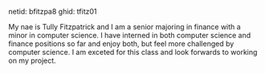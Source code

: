 netid: bfitzpa8
ghid:  tfitz01

My nae is Tully Fitzpatrick and I am a senior majoring in finance with a minor in computer science. I have interned in both computer science and finance positions so far and enjoy both, but feel more challenged by computer science. I am exceted for this class and look forwards to working on my project.